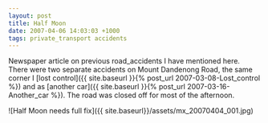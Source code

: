 ```yaml
---
layout: post
title: Half Moon
date: 2007-04-06 14:03:03 +1000
tags: private_transport accidents
---
```


Newspaper article on previous road_accidents I have mentioned here. There were
two separate accidents on Mount Dandenong Road, the same corner
I [lost control]({{ site.baseurl }}{% post_url 2007-03-08-Lost_control %}) and as [another car]({{ site.baseurl }}{% post_url 2007-03-16-Another_car %}). The road was closed off for most of the afternoon.

![Half Moon needs full fix]({{ site.baseurl}}/assets/mx_20070404_001.jpg)
